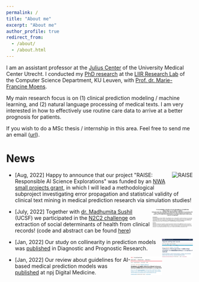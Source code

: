 ```yaml
---
permalink: /
title: "About me"
excerpt: "About me"
author_profile: true
redirect_from: 
  - /about/
  - /about.html
---
```



I am an assistant professor at the [Julius Center](https://juliuscentrum.umcutrecht.nl/en) of the University Medical Center Utrecht. I conducted my [PhD research](https://limo.libis.be/primo-explore/fulldisplay?docid=LIRIAS2837094&context=L&vid=Lirias&search_scope=Lirias&tab=default_tab&fromSitemap=1) at the [LIIR Research Lab](https://liir.cs.kuleuven.be/) of the Computer Science Department, KU Leuven, with [Prof. dr. Marie-Francine Moens](https://people.cs.kuleuven.be/~sien.moens/). 

My main research focus is on (1) clinical prediction modeling / machine learning, and (2) natural language processing of medical texts. I am very interested in how to effectively use routine care data to arrive at a better prognosis for patients.

If you wish to do a MSc thesis / internship in this area. Feel free to send me an email ([url](https://uu.konjoin.nl/profile/tuur-leeuwenberg)).

News
======
[<img align="right" src="https://www.uu.nl/sites/default/files/styles/image_1600xn/public/Image%20ADS%20newletter.png?mt=1663580758&itok=bxJp_wmX" alt="RAISE" height="50"/>](https://www.uu.nl/en/news/project-funded-responsible-use-of-free-text-in-medical-prediction-research)

- [Aug, 2022] Happy to announce that our project "RAISE: Responsible AI Science Explorations" was funded by an [NWA small projects grant](https://www.nwo.nl/en/calls/small-projects-nwa-routes-21/22), in which I will lead a methodological subproject investigating error propagation and statistical validity of clinical text mining in medical prediction research via simulation studies! 

[<img align="right" src="https://github.com/tuur/tuur.github.io/blob/master/images/N2C2.png" alt="N2C2" height="50"/>](https://github.com/tuur/sdoh_n2c2track2_ucsf_umcu)


- [July, 2022] Together with [dr. Madhumita Sushil](https://madhumitasushil.github.io/) (UCSF) we participated in the [N2C2 challenge](https://n2c2.dbmi.hms.harvard.edu/2022-track-2) on extraction of social determinants of health from clinical records! (code and abstract can be found [here](https://github.com/tuur/sdoh_n2c2track2_ucsf_umcu))

[<img align="right" src="https://github.com/tuur/tuur.github.io/blob/master/images/Collinearity.png" alt="Collinearity" height="50"/>](https://doi.org/10.1186/s41512-021-00115-5)

- [Jan, 2022] Our study on collinearity in prediction models was [published](https://doi.org/10.1186/s41512-021-00115-5) in Diagnostic and Prognostic Research.

[<img align="right" src="https://github.com/tuur/tuur.github.io/blob/master/images/Guidelines.png" alt="Guidelines" height="50"/>](https://www.nature.com/articles/s41746-021-00549-7)

- [Jan, 2022] Our review about guidelines for AI-based medical prediction models was [published](https://www.nature.com/articles/s41746-021-00549-7) at npj Digital Medicine.

